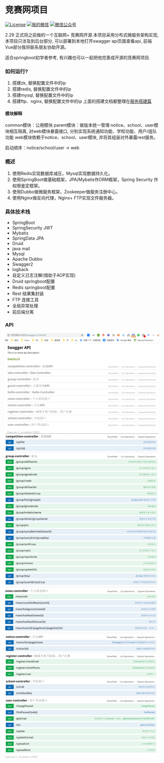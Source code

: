 # 竞赛网项目
[![License](https://img.shields.io/badge/License-MIT-green.svg)](https://github.com/fantj2016/java-reader/blob/master/LICENSE)
[![我的微信](https://img.shields.io/badge/%E5%BE%AE%E4%BF%A1%E7%BE%A4-%E4%BA%8C%E7%BB%B4%E7%A0%81-orange.svg)](https://upload-images.jianshu.io/upload_images/5786888-aceaf4a8c7d17891.jpg?imageMogr2/auto-orient/strip%7CimageView2/2/w/1240)
[![微信公众号](https://img.shields.io/badge/%E5%85%AC%E4%BC%97%E5%8F%B7-PlayInJava-red.svg)](https://upload-images.jianshu.io/upload_images/5786888-74bca7fff151cfb8.jpg?imageMogr2/auto-orient/strip%7CimageView2/2/w/500)


2.29 正式将之前做的一个互联网+ 竞赛网开源.本项目采用分布式微服务架构实现, 本项目只涉及到后台部分, 可以部署到本地打开swagger api页面查看api, 前端Vue部分我将联系朋友协助开源。

适合springboot初学者参考, 有兴趣也可以一起把他完善成开源的竞赛网项目.

### 如何运行?
1. 搭建zk, 替换配置文件中的ip
2. 搭建redis, 替换配置文件中的ip
3. 搭建mysql, 替换配置文件中的ip
4. 搭建ftp、nginx, 替换配置文件中的ip
上面的搭建文档都整理在[服务搭建篇](https://github.com/fantj2016/java-reader/tree/master/8.%20%E5%A4%A7%E6%95%B0%E6%8D%AE/8.1%20%E6%9C%8D%E5%8A%A1%E6%90%AD%E5%BB%BA%E7%AF%87)

#### 模块解释
common模块：公用模块
parent模块：做版本统一管理
notice、school、user模块相互隔离, 对web模块暴露接口, 分别实现系统通知功能、学校功能、用户/组队功能
web模块依赖于notice、school、user模块, 并将其组装对外暴露rest服务。

启动顺序：notice/school/user -> web
### 概述
1. 使用Redis实现数据库减压，Mysql实现数据持久化。
2. 使用SpringBoot做基础框架，JPA/Mybatis作ORM框架，Spring Security 作权限鉴定框架。
3. 使用Dubbo做微服务框架，Zookeeper做服务注册中心。
4. 使用Nginx做反向代理，Nginx+ FTP实现文件服务器。

### 具体技术栈
* SpringBoot
* SpringSecurity JWT
* Mybatis
* SpringData JPA
* Druid
* java mail
* Mysql
* Apache Dubbo
* Swagger2
* logback
* 自定义日志注解(借助于AOP实现)
* Druid springboot配置
* Redis springboot配置
* Rest 结果集封装
* FTP 连接工具
* 全局异常处理
* 前后端分离

### API
![API总览](https://github.com/fantj2016/internet-plus/blob/master/img/1.png)
![](https://github.com/fantj2016/internet-plus/blob/master/img/2.png)
![](https://github.com/fantj2016/internet-plus/blob/master/img/3.png)
![](https://github.com/fantj2016/internet-plus/blob/master/img/4.png)
![](https://github.com/fantj2016/internet-plus/blob/master/img/5.png)
